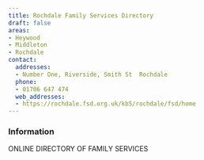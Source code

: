 ```yaml
---
title: Rochdale Family Services Directory
draft: false
areas:
- Heywood
- Middleton
- Rochdale
contact:
  addresses:
  - Number One, Riverside, Smith St  Rochdale
  phone:
  - 01706 647 474
  web_addresses:
  - https://rochdale.fsd.org.uk/kb5/rochdale/fsd/home
---
```


### Information
ONLINE DIRECTORY OF FAMILY SERVICES

